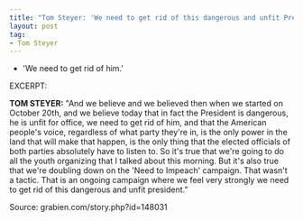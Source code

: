 ```yaml
---
title: "Tom Steyer: 'We need to get rid of this dangerous and unfit President'"
layout: post
tag:
- Tom Steyer
---
```


- 'We need to get rid of him.'

EXCERPT:

**TOM STEYER:** "And we believe and we believed then when we started on October 20th, and we believe today that in fact the President is dangerous, he is unfit for office, we need to get rid of him, and that the American people's voice, regardless of what party they're in, is the only power in the land that will make that happen, is the only thing that the elected officials of both parties absolutely have to listen to. So it's true that we're going to do all the youth organizing that I talked about this morning. But it's also true that we're doubling down on the 'Need to Impeach' campaign. That wasn't a tactic. That is an ongoing campaign where we feel very strongly we need to get rid of this dangerous and unfit president."

Source: grabien.com/story.php?id=148031
